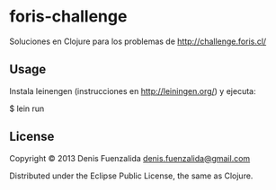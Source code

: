 # foris-challenge

Soluciones en Clojure para los problemas de http://challenge.foris.cl/

## Usage

Instala leinengen (instrucciones en http://leiningen.org/) y ejecuta:

$ lein run

## License

Copyright © 2013 Denis Fuenzalida <denis.fuenzalida@gmail.com>

Distributed under the Eclipse Public License, the same as Clojure.
